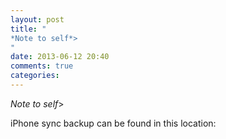 ```yaml
---
layout: post
title: "
*Note to self*>
"
date: 2013-06-12 20:40
comments: true
categories: 
---
```


*Note to self*>


iPhone sync backup can be found in this location:

